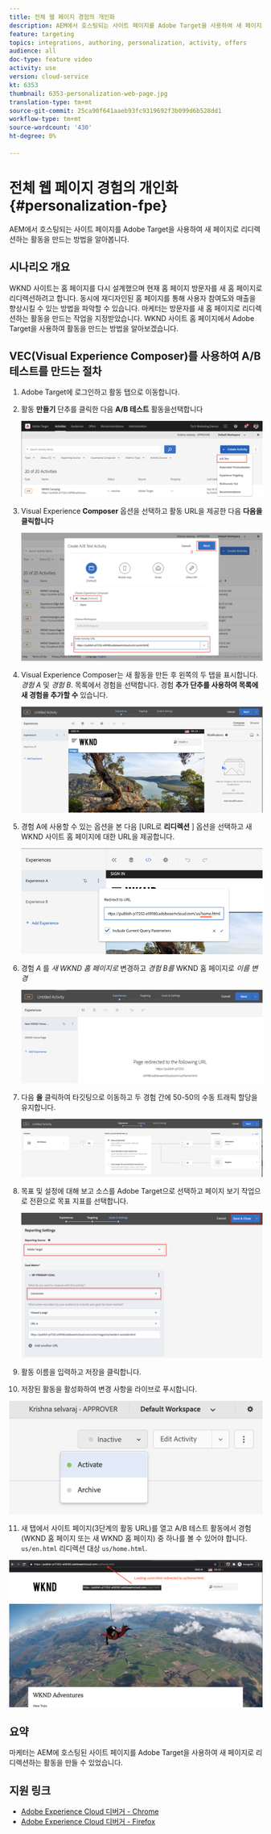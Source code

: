 ```yaml
---
title: 전체 웹 페이지 경험의 개인화
description: AEM에서 호스팅되는 사이트 페이지를 Adobe Target을 사용하여 새 페이지로 리디렉션하는 활동을 만드는 방법을 알아봅니다.
feature: targeting
topics: integrations, authoring, personalization, activity, offers
audience: all
doc-type: feature video
activity: use
version: cloud-service
kt: 6353
thumbnail: 6353-personalization-web-page.jpg
translation-type: tm+mt
source-git-commit: 25ca90f641aaeb93fc9319692f3b099d6b528dd1
workflow-type: tm+mt
source-wordcount: '430'
ht-degree: 0%

---
```



# 전체 웹 페이지 경험의 개인화 {#personalization-fpe}

AEM에서 호스팅되는 사이트 페이지를 Adobe Target을 사용하여 새 페이지로 리디렉션하는 활동을 만드는 방법을 알아봅니다.

## 시나리오 개요

WKND 사이트는 홈 페이지를 다시 설계했으며 현재 홈 페이지 방문자를 새 홈 페이지로 리디렉션하려고 합니다. 동시에 재디자인된 홈 페이지를 통해 사용자 참여도와 매출을 향상시킬 수 있는 방법을 파악할 수 있습니다. 마케터는 방문자를 새 홈 페이지로 리디렉션하는 활동을 만드는 작업을 지정받았습니다. WKND 사이트 홈 페이지에서 Adobe Target을 사용하여 활동을 만드는 방법을 알아보겠습니다.

## VEC(Visual Experience Composer)를 사용하여 A/B 테스트를 만드는 절차

1. Adobe Target에 로그인하고 활동 탭으로 이동합니다.
2. 활동 **만들기** 단추를 클릭한 다음 **A/B 테스트** 활동을선택합니다

   ![A/B 활동](assets/ab-target-activity.png)

3. Visual Experience **Composer** 옵션을 선택하고 활동 URL을 제공한 다음 **다음을 클릭합니다**

   ![활동 URL](assets/ab-test-url.png)

4. Visual Experience Composer는 새 활동을 만든 후 왼쪽의 두 탭을 표시합니다. *경험 A* 및 *경험 B*. 목록에서 경험을 선택합니다. 경험 **추가 단추를 사용하여 목록에 새 경험을 추가할 수** 있습니다.

   ![경험 옵션](assets/experience-options.png)

5. 경험 A에 사용할 수 있는 옵션을 본 다음 [URL로 **리디렉션** ] 옵션을 선택하고 새 WKND 사이트 홈 페이지에 대한 URL을 제공합니다.

   ![리디렉션 URL](assets/redirect-url.png)

6. 경험 *A* 를 *새 WKND 홈 페이지로* 변경하고 *경험 B를* WKND 홈 페이지로 *이름 변경*

   ![모험](assets/new-experiences.png)

7. 다음 **을** 클릭하여 타깃팅으로 이동하고 두 경험 간에 50-50의 수동 트래픽 할당을 유지합니다.

   ![타깃팅](assets/targeting.png)

8. 목표 및 설정에 대해 보고 소스를 Adobe Target으로 선택하고 페이지 보기 작업으로 전환으로 목표 지표를 선택합니다.

   ![목표](assets/goals.png)

9. 활동 이름을 입력하고 저장을 클릭합니다.
10. 저장된 활동을 활성화하여 변경 사항을 라이브로 푸시합니다.

   ![목표](assets/activate.png)

11. 새 탭에서 사이트 페이지(3단계의 활동 URL)를 열고 A/B 테스트 활동에서 경험(WKND 홈 페이지 또는 새 WKND 홈 페이지) 중 하나를 볼 수 있어야 합니다. `us/en.html` 리디렉션 대상 `us/home.html`.

   ![목표](assets/redirect-test.png)

## 요약

마케터는 AEM에 호스팅된 사이트 페이지를 Adobe Target을 사용하여 새 페이지로 리디렉션하는 활동을 만들 수 있었습니다.

## 지원 링크

* [Adobe Experience Cloud 디버거 - Chrome](https://chrome.google.com/webstore/detail/adobe-experience-cloud-de/ocdmogmohccmeicdhlhhgepeaijenapj)
* [Adobe Experience Cloud 디버거 - Firefox](https://addons.mozilla.org/en-US/firefox/addon/adobe-experience-platform-dbg/)

